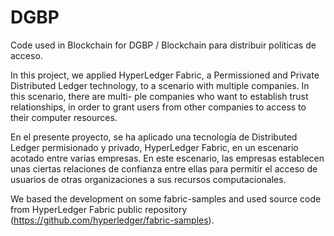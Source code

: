 # DGBP

Code used in Blockchain for DGBP / Blockchain para distribuir políticas de acceso.

In this project, we applied HyperLedger Fabric, a Permissioned and Private Distributed
Ledger technology, to a scenario with multiple companies. In this scenario, there are multi-
ple companies who want to establish trust relationships, in order to grant users from other
companies to access to their computer resources.

En el presente proyecto, se ha aplicado una tecnologı́a de Distributed Ledger permisionado y
privado, HyperLedger Fabric, en un escenario acotado entre varias empresas. En este escenario,
las empresas establecen unas ciertas relaciones de confianza entre ellas para permitir el acceso
de usuarios de otras organizaciones a sus recursos computacionales.

We based the development on some fabric-samples and used source code from HyperLedger Fabric public repository (https://github.com/hyperledger/fabric-samples).  
